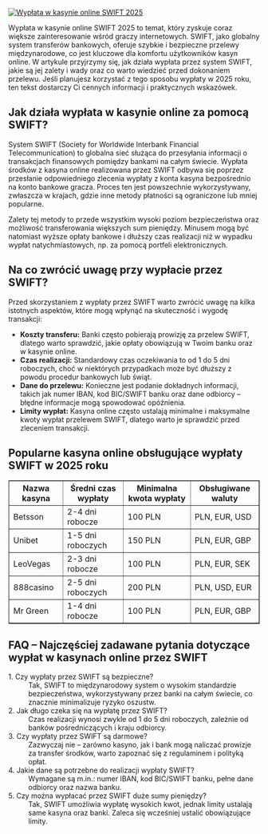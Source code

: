 [![Wypłata w kasynie online SWIFT 2025](https://123-caf.pages.dev/gitsignup.png)](https://vrmoo.ru/Bt82HjjY)

<div> <p>Wypłata w kasynie online SWIFT 2025 to temat, który zyskuje coraz większe zainteresowanie wśród graczy internetowych. SWIFT, jako globalny system transferów bankowych, oferuje szybkie i bezpieczne przelewy międzynarodowe, co jest kluczowe dla komfortu użytkowników kasyn online. W artykule przyjrzymy się, jak działa wypłata przez system SWIFT, jakie są jej zalety i wady oraz co warto wiedzieć przed dokonaniem przelewu. Jeśli planujesz korzystać z tego sposobu wypłaty w 2025 roku, ten tekst dostarczy Ci cennych informacji i praktycznych wskazówek.</p>  <h2>Jak działa wypłata w kasynie online za pomocą SWIFT?</h2> <p>System SWIFT (Society for Worldwide Interbank Financial Telecommunication) to globalna sieć służąca do przesyłania informacji o transakcjach finansowych pomiędzy bankami na całym świecie. Wypłata środków z kasyna online realizowana przez SWIFT odbywa się poprzez przesłanie odpowiedniego zlecenia wypłaty z konta kasyna bezpośrednio na konto bankowe gracza. Proces ten jest powszechnie wykorzystywany, zwłaszcza w krajach, gdzie inne metody płatności są ograniczone lub mniej popularne.</p> <p>Zalety tej metody to przede wszystkim wysoki poziom bezpieczeństwa oraz możliwość transferowania większych sum pieniędzy. Minusem mogą być natomiast wyższe opłaty bankowe i dłuższy czas realizacji niż w wypadku wypłat natychmiastowych, np. za pomocą portfeli elektronicznych.</p>  <h2>Na co zwrócić uwagę przy wypłacie przez SWIFT?</h2> <p>Przed skorzystaniem z wypłaty przez SWIFT warto zwrócić uwagę na kilka istotnych aspektów, które mogą wpłynąć na skuteczność i wygodę transakcji:</p> <ul>   <li><strong>Koszty transferu:</strong> Banki często pobierają prowizję za przelew SWIFT, dlatego warto sprawdzić, jakie opłaty obowiązują w Twoim banku oraz w kasynie online.</li>   <li><strong>Czas realizacji:</strong> Standardowy czas oczekiwania to od 1 do 5 dni roboczych, choć w niektórych przypadkach może być dłuższy z powodu procedur bankowych lub świąt.</li>   <li><strong>Dane do przelewu:</strong> Konieczne jest podanie dokładnych informacji, takich jak numer IBAN, kod BIC/SWIFT banku oraz dane odbiorcy – błędne informacje mogą spowodować opóźnienia.</li>   <li><strong>Limity wypłat:</strong> Kasyna online często ustalają minimalne i maksymalne kwoty wypłat przelewem SWIFT, dlatego warto je sprawdzić przed zleceniem transakcji.</li> </ul>  <h2>Popularne kasyna online obsługujące wypłaty SWIFT w 2025 roku</h2> <table border="1" cellpadding="8" cellspacing="0"> <thead> <tr> <th>Nazwa kasyna</th> <th>Średni czas wypłaty</th> <th>Minimalna kwota wypłaty</th> <th>Obsługiwane waluty</th> </tr> </thead> <tbody> <tr> <td>Betsson</td> <td>2-4 dni robocze</td> <td>100 PLN</td> <td>PLN, EUR, USD</td> </tr> <tr> <td>Unibet</td> <td>1-5 dni roboczych</td> <td>150 PLN</td> <td>PLN, EUR, GBP</td> </tr> <tr> <td>LeoVegas</td> <td>2-3 dni robocze</td> <td>100 PLN</td> <td>PLN, EUR, SEK</td> </tr> <tr> <td>888casino</td> <td>2-5 dni roboczych</td> <td>200 PLN</td> <td>PLN, USD, EUR</td> </tr> <tr> <td>Mr Green</td> <td>1-4 dni robocze</td> <td>100 PLN</td> <td>PLN, EUR, GBP</td> </tr> </tbody> </table>  <h2>FAQ – Najczęściej zadawane pytania dotyczące wypłat w kasynach online przez SWIFT</h2> <dl>   <dt>1. Czy wypłaty przez SWIFT są bezpieczne?</dt>   <dd>Tak, SWIFT to międzynarodowy system o wysokim standardzie bezpieczeństwa, wykorzystywany przez banki na całym świecie, co znacznie minimalizuje ryzyko oszustw.</dd>    <dt>2. Jak długo czeka się na wypłatę przez SWIFT?</dt>   <dd>Czas realizacji wynosi zwykle od 1 do 5 dni roboczych, zależnie od banków pośredniczących i kraju odbiorcy.</dd>    <dt>3. Czy wypłaty przez SWIFT są darmowe?</dt>   <dd>Zazwyczaj nie – zarówno kasyno, jak i bank mogą naliczać prowizje za transfer środków, warto zapoznać się z regulaminem i polityką opłat.</dd>    <dt>4. Jakie dane są potrzebne do realizacji wypłaty SWIFT?</dt>   <dd>Wymagane są m.in.: numer IBAN, kod BIC/SWIFT banku, pełne dane odbiorcy oraz nazwa banku.</dd>    <dt>5. Czy można wypłacać przez SWIFT duże sumy pieniędzy?</dt>   <dd>Tak, SWIFT umożliwia wypłatę wysokich kwot, jednak limity ustalają same kasyna oraz banki. Zaleca się wcześniej ustalić obowiązujące limity.</dd> </dl> </div>